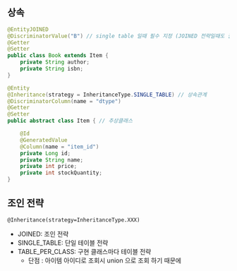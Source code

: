 ## 상속
```java
@EntityJOINED 
@DiscriminatorValue("B") // single table 일때 필수 지정 (JOINED 전략일때도 권장)
@Getter
@Setter
public class Book extends Item {
    private String author;
    private String isbn;
}
```
```java
@Entity
@Inheritance(strategy = InheritanceType.SINGLE_TABLE) // 상속관계
@DiscriminatorColumn(name = "dtype")
@Getter
@Setter
public abstract class Item { // 추상클래스

    @Id
    @GeneratedValue
    @Column(name = "item_id")
    private Long id;
    private String name;
    private int price;
    private int stockQuantity;
}
```

## 조인 전략
```
@Inheritance(strategy=InheritanceType.XXX) 
```
- JOINED: 조인 전략
- SINGLE_TABLE: 단일 테이블 전략
- TABLE_PER_CLASS: 구현 클래스마다 테이블 전략 
    - 단점 : 아이템 아이디로 조회시 union 으로 조회 하기 때문에 
